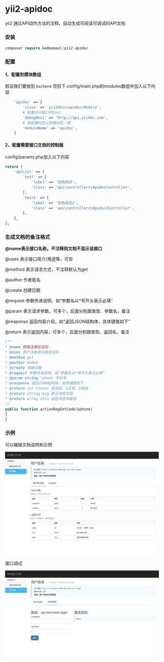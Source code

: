 # yii2-apidoc
yii2 通过API动作方法的注释，自动生成可阅读可调试的API文档

### 安装  
```php
composer require kedeemaul/yii2-apidoc
```
### 配置  
#### 1、配置到模块数组  
假设我们要放到 `backend` 项目下 
config/main.php的modules数组中加入以下内容
 
```php
    'apidoc' => [
        'class' => 'yii2docs\apidoc\Module',
        # 配置访问接口的host
        'debugHost' => 'http://api.yiidoc.com',
        # 和配置时定义的模块名一致
        'moduleName' => 'apidoc',
    ]
```
<!-- more -->
#### 2、配置需要接口文档的控制器    
config/params.php加入以下内容

```php
return [
	'apiList' => [
		'test' => [
			'label' => '文档测试',
			'class' => 'api\controllers\ApidocController',
		],
		'test2' => [
			'label' => '文档测试2',
			'class' => 'api\controllers\Apidoc2Controller',
		],
	],
];
```



### 生成文档的备注格式   

**@name表示接口名称，不注释则文档不显示该接口**

@uses 表示接口简介/用途等，可空

@method 表示请求方式，不注释默认为get

@author 作者姓名

@create 创建日期

@request 参数传递说明，如“参数名以*号开头表示必填”

@param 表示请求参数，可多个，后面分别跟类型、参数名，备注

@response 返回内容介绍，如“返回JSON结构体，具体键值如下”

@return 表示返回内容，可多个，后面分别跟类型、返回名，备注

```php
/**
* @name 获取注册验证码
* @uses 用户注册是拉取验证码
* @method get
* @author kedee
* @create 创建日期
* @request 参数传递说明，如“参数名以*号开头表示必填”
* @param string *phone 手机号
* @response 返回JSON结构体，具体键值如下
* @return int status 状态码：1正常，0错误
* @return string msg 提示消息内容
* @return array data 返回消息体数组
*/
public function actionRegGetCode($phone)
{
}
```
 

### 示例  

可以编辑文档说明和示例  

![apidoc0](https://raw.githubusercontent.com/kedeemaul/githubs/master/apidoc0.jpg) 

接口调试

![apidoc1](https://raw.githubusercontent.com/kedeemaul/githubs/master/apidoc1.jpg)

